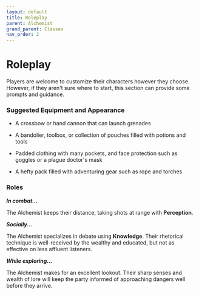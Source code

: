 ```yaml
---
layout: default
title: Roleplay
parent: Alchemist
grand_parent: Classes
nav_order: 2
---
```


# Roleplay

Players are welcome to customize their characters however they choose. However, if they aren't sure where to start, this section can provide some prompts and guidance.

### Suggested Equipment and Appearance

-   A crossbow or hand cannon that can launch grenades

-   A bandolier, toolbox, or collection of pouches filled with potions and tools

-   Padded clothing with many pockets, and face protection such as goggles or a plague doctor's mask

-   A hefty pack filled with adventuring gear such as rope and torches

### Roles

**_In combat..._**

The Alchemist keeps their distance, taking shots at range with **<span style="color: {{ site.alchemist_color }}">Perception</span>**.

**_Socially..._**

The Alchemist specializes in debate using **<span style="color: {{ site.alchemist_color }}">Knowledge</span>**. Their rhetorical technique is well-received by the wealthy and educated, but not as effective on less affluent listeners.

**_While exploring..._**

The Alchemist makes for an excellent lookout. Their sharp senses and wealth of lore will keep the party informed of approaching dangers well before they arrive.
